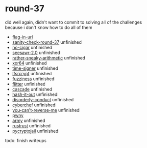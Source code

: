 # round-37

did well again, didn't want to commit to solving all of the challenges because i don't know how to do all of them

- [flag-in-url](./flag-in-url)
- [sanity-check-round-37](./sanity-check-round-37) unfinished
- [no-cigar](./no-cigar) unfinished
- [seesawr-2.0](./seesawr-2.0) unfinished
- [rather-sneaky-arithmetic](./rather-sneaky-arithmetic) unfinished
- [xor64](./xor64) unfinished
- [time-signer](./time-signer) unfinished
- [lfsrcrypt](./lfsrcrypt) unfinished
- [fuzziness](./fuzziness) unfinished
- [flitter](./flitter) unfinished
- [cascade](./cascade) unfinished
- [hash-it-out](./hash-it-out) unfinished
- [disorderly-conduct](./disorderly-conduct) unfinished
- [cyberchef](./cyberchef) unfinished
- [you-can't-reverse-me](./you-can't-reverse-me) unfinished
- [pwny](./pwny)
- [army](./army) unfinished
- [rustrust](./rustrust) unfinished
- [pycryptojail](./pycryptojail) unfinished

todo: finish writeups
